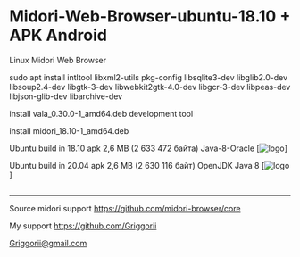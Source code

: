 # Midori-Web-Browser-ubuntu-18.10 + APK Android
Linux Midori Web Browser

sudo apt install intltool libxml2-utils pkg-config libsqlite3-dev libglib2.0-dev libsoup2.4-dev libgtk-3-dev libwebkit2gtk-4.0-dev libgcr-3-dev libpeas-dev libjson-glib-dev libarchive-dev

install vala_0.30.0-1_amd64.deb development tool

install midori_18.10-1_amd64.deb

Ubuntu build in  18.10 apk 2,6 MB (2 633 472 байта) Java-8-Oracle [![logo](https://github.com/Griggorii/java-8-oracle_linux_modification_engine_by_Griggorii?branch=master)]

Ubuntu build in 20.04 apk 2,6 MB (2 630 116 байт) OpenJDK Java 8 [![logo](https://github.com/Griggorii/openjdk-8-jdk_griggorii_build_ubuntu_20.04?branch=master)]

<a href="https://github.com/Griggorii/java-8-oracle_linux_modification_engine_by_Griggorii?branch=master"><img src="image/logo.png" alt=""></a>

_______________________________________________

Source midori support https://github.com/midori-browser/core

My support https://github.com/Griggorii

Griggorii@gmail.com
